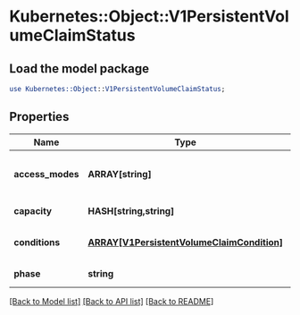 # Kubernetes::Object::V1PersistentVolumeClaimStatus

## Load the model package
```perl
use Kubernetes::Object::V1PersistentVolumeClaimStatus;
```

## Properties
Name | Type | Description | Notes
------------ | ------------- | ------------- | -------------
**access_modes** | **ARRAY[string]** | AccessModes contains the actual access modes the volume backing the PVC has. More info: https://kubernetes.io/docs/concepts/storage/persistent-volumes#access-modes-1 | [optional] 
**capacity** | **HASH[string,string]** | Represents the actual resources of the underlying volume. | [optional] 
**conditions** | [**ARRAY[V1PersistentVolumeClaimCondition]**](V1PersistentVolumeClaimCondition.md) | Current Condition of persistent volume claim. If underlying persistent volume is being resized then the Condition will be set to &#39;ResizeStarted&#39;. | [optional] 
**phase** | **string** | Phase represents the current phase of PersistentVolumeClaim. | [optional] 

[[Back to Model list]](../README.md#documentation-for-models) [[Back to API list]](../README.md#documentation-for-api-endpoints) [[Back to README]](../README.md)


